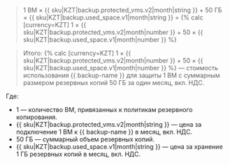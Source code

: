 > 1 ВМ × {{ sku|KZT|backup.protected_vms.v2|month|string }} + 50 ГБ × {{ sku|KZT|backup.used_space.v1|month|string }} = {% calc [currency=KZT] 1 × {{ sku|KZT|backup.protected_vms.v2|month|number }} + 50 × {{ sku|KZT|backup.used_space.v1|month|number }} %}

> Итого: {% calc [currency=KZT] 1 × {{ sku|KZT|backup.protected_vms.v2|month|number }} + 50 × {{ sku|KZT|backup.used_space.v1|month|number }} %} — стоимость использования {{ backup-name }} для защиты 1 ВМ с суммарным размером резервных копий 50 ГБ за один месяц, вкл. НДС.

Где:
* 1 — количество ВМ, привязанных к политикам резервного копирования.
* {{ sku|KZT|backup.protected_vms.v2|month|string }} — цена за подключение 1 ВМ к {{ backup-name }} в месяц, вкл. НДС.
* 50 ГБ — суммарный объем резервных копий.
* {{ sku|KZT|backup.used_space.v1|month|string }} — цена за хранение 1 ГБ резервных копий в месяц, вкл. НДС.